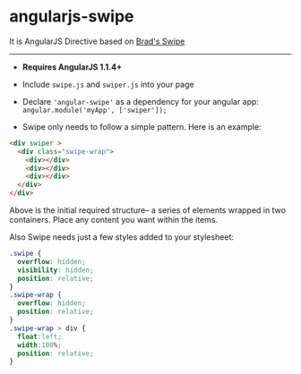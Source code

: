 angularjs-swipe
==================

It is AngularJS Directive based on [ Brad's Swipe](https://github.com/bradbirdsall/Swipe)

-----

* **Requires AngularJS 1.1.4+**

* Include `swipe.js` and `swiper.js` into your page
* Declare `'angular-swipe'` as a dependency for your angular app: `angular.module('myApp', ['swiper']);`

* Swipe only needs to follow a simple pattern. Here is an example:

``` html
<div swiper >
  <div class="swipe-wrap">
    <div></div>
    <div></div>
    <div></div>
  </div>
</div>
```
Above is the initial required structure– a series of elements wrapped in two containers. Place any content you want within the items.

Also Swipe needs just a few styles added to your stylesheet:

``` css
.swipe {
  overflow: hidden;
  visibility: hidden;
  position: relative;
}
.swipe-wrap {
  overflow: hidden;
  position: relative;
}
.swipe-wrap > div {
  float:left;
  width:100%;
  position: relative;
}



